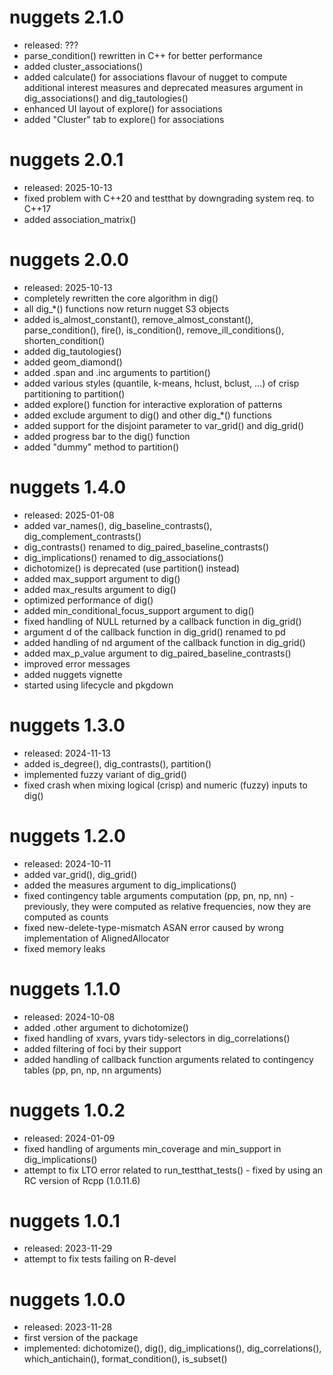 # nuggets 2.1.0
- released: ???
- parse_condition() rewritten in C++ for better performance
- added cluster_associations()
- added calculate() for associations flavour of nugget to compute
  additional interest measures and deprecated measures argument in
  dig_associations() and dig_tautologies()
- enhanced UI layout of explore() for associations
- added "Cluster" tab to explore() for associations

# nuggets 2.0.1
- released: 2025-10-13
- fixed problem with C++20 and testthat by downgrading system req. to C++17
- added association_matrix()

# nuggets 2.0.0
- released: 2025-10-13
- completely rewritten the core algorithm in dig()
- all dig_*() functions now return nugget S3 objects
- added is_almost_constant(), remove_almost_constant(), parse_condition(),
  fire(), is_condition(), remove_ill_conditions(), shorten_condition()
- added dig_tautologies()
- added geom_diamond()
- added .span and .inc arguments to partition()
- added various styles (quantile, k-means, hclust, bclust, ...) of crisp
  partitioning to partition()
- added explore() function for interactive exploration of patterns
- added exclude argument to dig() and other dig_*() functions
- added support for the disjoint parameter to var_grid() and dig_grid()
- added progress bar to the dig() function
- added "dummy" method to partition()

# nuggets 1.4.0
- released: 2025-01-08
- added var_names(), dig_baseline_contrasts(), dig_complement_contrasts()
- dig_contrasts() renamed to dig_paired_baseline_contrasts()
- dig_implications() renamed to dig_associations()
- dichotomize() is deprecated (use partition() instead)
- added max_support argument to dig()
- added max_results argument to dig()
- optimized performance of dig()
- added min_conditional_focus_support argument to dig()
- fixed handling of NULL returned by a callback function in dig_grid()
- argument d of the callback function in dig_grid() renamed to pd
- added handling of nd argument of the callback function in dig_grid()
- added max_p_value argument to dig_paired_baseline_contrasts()
- improved error messages
- added nuggets vignette
- started using lifecycle and pkgdown

# nuggets 1.3.0
- released: 2024-11-13
- added is_degree(), dig_contrasts(), partition()
- implemented fuzzy variant of dig_grid()
- fixed crash when mixing logical (crisp) and numeric (fuzzy) inputs to dig()

# nuggets 1.2.0
- released: 2024-10-11
- added var_grid(), dig_grid()
- added the measures argument to dig_implications()
- fixed contingency table arguments computation (pp, pn, np, nn) - previously,
  they were computed as relative frequencies, now they are computed as counts
- fixed new-delete-type-mismatch ASAN error caused by wrong implementation of
  AlignedAllocator
- fixed memory leaks

# nuggets 1.1.0
- released: 2024-10-08
- added .other argument to dichotomize()
- fixed handling of xvars, yvars tidy-selectors in dig_correlations()
- added filtering of foci by their support
- added handling of callback function arguments related to contingency tables
  (pp, pn, np, nn arguments)

# nuggets 1.0.2
- released: 2024-01-09
- fixed handling of arguments min_coverage and min_support in dig_implications()
- attempt to fix LTO error related to run_testthat_tests() - fixed by using
  an RC version of Rcpp (1.0.11.6)

# nuggets 1.0.1
- released: 2023-11-29
- attempt to fix tests failing on R-devel

# nuggets 1.0.0
- released: 2023-11-28
- first version of the package
- implemented: dichotomize(), dig(), dig_implications(), dig_correlations(),
  which_antichain(), format_condition(), is_subset()
